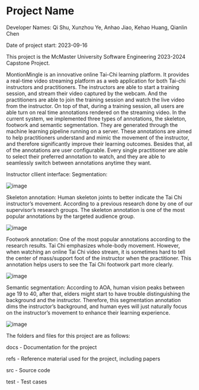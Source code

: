 # Project Name

Developer Names: Qi Shu, Xunzhou Ye, Anhao Jiao, Kehao Huang, Qianlin Chen

Date of project start: 2023-09-16

This project is the McMaster University Software Engineering 2023-2024 Capstone Project.

MontionMingle is an innovative online Tai-Chi learning platform. It provides a real-time 
video streaming platform as a web application for both Tai-chi instructors and practitioners. 
The instructors are able to start a training session, and stream their video captured by 
the webcam. And the practitioners are able to join the training session and watch the 
live video from the instructor. On top of that, during a training session, all users are 
able turn on real time annotations rendered on the streaming video. In the current system, 
we implemented three types of annotations, the skeleton, footwork and semantic segmentation. 
They are generated through the machine learning pipeline running on a server. These annotations 
are aimed to help practitioners understand and mimic the movement of the instructor, and 
therefore significantly improve their learning outcomes. Besides that, all of the annotations 
are user configurable. Every single practitioner are able to select their preferred annotation 
to watch, and they are able to seamlessly switch between  annotations anytime they want. 

Instructor cllient interface: Segmentation:

![image](https://github.com/InfiniView-AI/MotionMingle/assets/77683292/36ace217-4d0d-4609-bac1-b703b90fb426)

Skeleton annotation: Human skeleton joints to better indicate the Tai Chi instructor’s movement. 
According to a previous research done by one of our supervisor’s research groups. The skeleton annotation 
is one of the most popular annotations by the targeted audience group.

![image](https://github.com/InfiniView-AI/MotionMingle/assets/77683292/d4c40ba5-20ea-4ac1-8c24-f912e7f4b961)

Footwork annotation: One of the most popular annotations according to the research results. Tai Chi 
emphasizes whole-body movement. However, when watching an online Tai Chi video stream, it is sometimes 
hard to tell the center of mass/support foot of the instructor when the practitioner. This annotation 
helps users to see the Tai Chi footwork part more clearly.

![image](https://github.com/InfiniView-AI/MotionMingle/assets/77683292/a8dac3a8-07e5-4513-a2a5-6d668746fc84)

Semantic segmentation: According to AOA, human vision peaks between age 19 to 40, 
after that, elders might start to have trouble distinguishing the background and the instructor. 
Therefore, this segmentation annotation dims the instructor’s background, and human eyes will just 
naturally focus on the instructor’s movement to enhance their learning experience.

![image](https://github.com/InfiniView-AI/MotionMingle/assets/77683292/34d1a3e1-9d7a-43cd-8805-0abf6d8936f7)


The folders and files for this project are as follows:

docs - Documentation for the project

refs - Reference material used for the project, including papers

src - Source code

test - Test cases

